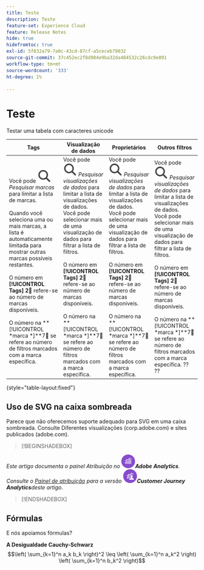 ```yaml
---
title: Teste
description: Teste
feature-set: Experience Cloud
feature: Release Notes
hide: true
hidefromtoc: true
exl-id: 5f832a79-7a0c-43cd-87cf-a5ceceb79032
source-git-commit: 37c452ec2f8d984e9ba32da484532c26cdc9e891
workflow-type: tm+mt
source-wordcount: '333'
ht-degree: 1%

---
```


# Teste

Testar uma tabela com caracteres unicode

| Tags | Visualização de dados | Proprietários | Outros filtros |
|---|---|---|---|
| Você pode ![Pesquisar](/help/assets/icons/Search.svg) *Pesquisar marcas* para limitar a lista de marcas. <br/><br/>Quando você seleciona uma ou mais marcas, a lista é automaticamente limitada para mostrar outras marcas possíveis restantes. <br/><br/>O número em **[!UICONTROL Tags]** **2︎⃣** refere-se ao número de marcas disponíveis. <br/><br/>O número na **[!UICONTROL *marca *]**7︎⃣ se refere ao número de filtros marcados com a marca específica. | Você pode ![Pesquisar](/help/assets/icons/Search.svg) *Pesquisar visualizações de dados* para limitar a lista de visualizações de dados. <br/>Você pode selecionar mais de uma visualização de dados para filtrar a lista de filtros. <br/><br/>O número em **[!UICONTROL Tags]** **2︎⃣** refere-se ao número de marcas disponíveis. <br/><br/>O número na **[!UICONTROL *marca *]**7︎⃣ se refere ao número de filtros marcados com a marca específica. | Você pode ![Pesquisar](/help/assets/icons/Search.svg) *Pesquisar visualizações de dados* para limitar a lista de visualizações de dados. <br/>Você pode selecionar mais de uma visualização de dados para filtrar a lista de filtros. <br/><br/>O número em **[!UICONTROL Tags]** **2︎⃣** refere-se ao número de marcas disponíveis. <br/><br/>O número na **[!UICONTROL *marca *]**7︎⃣ se refere ao número de filtros marcados com a marca específica. | Você pode ![Pesquisar](/help/assets/icons/Search.svg) *Pesquisar visualizações de dados* para limitar a lista de visualizações de dados. <br/>Você pode selecionar mais de uma visualização de dados para filtrar a lista de filtros. <br/><br/>O número em **[!UICONTROL Tags]** **2︎⃣** refere-se ao número de marcas disponíveis. <br/><br/>O número na **[!UICONTROL *marca *]**7︎⃣ se refere ao número de filtros marcados com a marca específica. ?? ?? |

{style="table-layout:fixed"}


## Uso de SVG na caixa sombreada

Parece que não oferecemos suporte adequado para SVG em uma caixa sombreada. Consulte Diferentes visualizações (corp.adobe.com) e sites publicados (adobe.com).

>[!BEGINSHADEBOX]

*Este artigo documenta o painel Atribuição no ![AdobeAnalytics](/help/assets/icons/AdobeAnalytics.svg)**Adobe Analytics**.<br/>Consulte o [Painel de atribuição](https://experienceleague.adobe.com/en/docs/analytics-platform/using/cja-workspace/panels/attribution) para a versão ![CustomerJourneyAnalytics](/help/assets/icons/CustomerJourneyAnalytics.svg)**Customer Journey Analytics**deste artigo.*

>[!ENDSHADEBOX]


## Fórmulas

E nós apoiamos fórmulas?

**A Desigualdade Cauchy-Schwarz**
$$\left( \sum_{k=1}^n a_k b_k \right)^2 \leq \left( \sum_{k=1}^n a_k^2 \right) \left( \sum_{k=1}^n b_k^2 \right)$$



